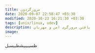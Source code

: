 ```yaml
---
title: مرورگردون
date: 2020-09-07 22:58:47 +03:30
modified: 2020-10-23 16:21:30 +03:30
tags: [unix/linux, udev]
description: یافتن مرورگری امن و مهربان
image:
---
```


ظسیبیبیشظبیسبل